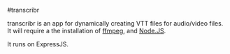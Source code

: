 #transcribr

transcribr is an app for dynamically creating VTT files for audio/video files. It will require a the installation of [ffmpeg](https://www.ffmpeg.org/), and [Node.JS](https://nodejs.org). 

It runs on ExpressJS.